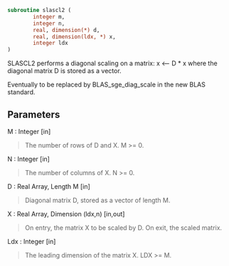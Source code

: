 ```fortran
subroutine slascl2 (
		integer m,
		integer n,
		real, dimension(*) d,
		real, dimension(ldx, *) x,
		integer ldx
)
```

 SLASCL2 performs a diagonal scaling on a matrix:
   x <-- D * x
 where the diagonal matrix D is stored as a vector.

 Eventually to be replaced by BLAS_sge_diag_scale in the new BLAS
 standard.

## Parameters
M : Integer [in]
> The number of rows of D and X. M >= 0.

N : Integer [in]
> The number of columns of X. N >= 0.

D : Real Array, Length M [in]
> Diagonal matrix D, stored as a vector of length M.

X : Real Array, Dimension (ldx,n) [in,out]
> On entry, the matrix X to be scaled by D.
> On exit, the scaled matrix.

Ldx : Integer [in]
> The leading dimension of the matrix X. LDX >= M.

